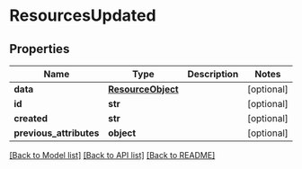 # ResourcesUpdated

## Properties
Name | Type | Description | Notes
------------ | ------------- | ------------- | -------------
**data** | [**ResourceObject**](ResourceObject.md) |  | [optional] 
**id** | **str** |  | [optional] 
**created** | **str** |  | [optional] 
**previous_attributes** | **object** |  | [optional] 

[[Back to Model list]](../README.md#documentation-for-models) [[Back to API list]](../README.md#documentation-for-api-endpoints) [[Back to README]](../README.md)


